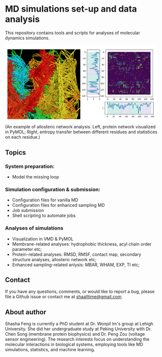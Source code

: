 # MD simulations set-up and data analysis
This repository contains tools and scripts for analyses of molecular dynamics simulations. 

<img src='./img/readme-img.png' width='500px'>
(An example of allosteric network analysis. Left, protein network visualized in PyMOL; Right, entropy transfer between different residues and statistices on each residue.)

## Topics 

### System preparation: 
- Model the missing loop 

### Simulation configuration & submission:
- Configuration files for vanilla MD
- Configuration files for enhanced sampling MD
- Job submission 
- Shell scripting to automate jobs 

### Analyses of simulations
- Visualization in VMD & PyMOL
- Membrane-related analyses: hydrophobic thickness, acyl chain order parameter etc;
- Protein-related analyses: RMSD, RMSF, contact map, secondary structure analyses, allosteric network etc;
- Enhanced sampling-related anlysis: MBAR, WHAM, EXP, TI etc;  

## Contact
If you have any questions, comments, or would like to report a bug, please file a Github issue or contact me at shaalltime@gmail.com.


## About author
Shasha Feng is currently a PhD student at Dr. Wonpil Im's group at Lehigh University. She did her undergraduate study at Peking University with Dr. Chen Song (membrane protein biophysics) and Dr. Peng Zou (voltage sensor engineering). The research interests focus on understanding the molecular interactions in biological systems, employing tools like MD simulations, statistics, and machine learning.   
